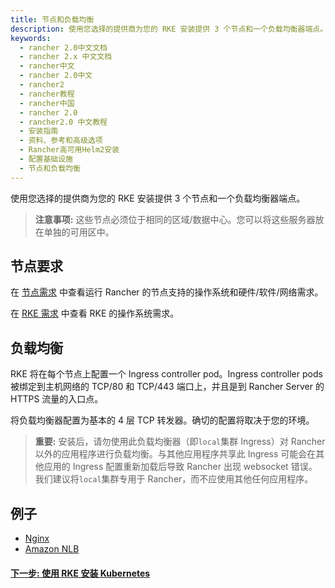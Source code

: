 ```yaml
---
title: 节点和负载均衡
description: 使用您选择的提供商为您的 RKE 安装提供 3 个节点和一个负载均衡器端点。
keywords:
  - rancher 2.0中文文档
  - rancher 2.x 中文文档
  - rancher中文
  - rancher 2.0中文
  - rancher2
  - rancher教程
  - rancher中国
  - rancher 2.0
  - rancher2.0 中文教程
  - 安装指南
  - 资料、参考和高级选项
  - Rancher高可用Helm2安装
  - 配置基础设施
  - 节点和负载均衡
---
```


使用您选择的提供商为您的 RKE 安装提供 3 个节点和一个负载均衡器端点。

> **注意事项:** 这些节点必须位于相同的区域/数据中心。您可以将这些服务器放在单独的可用区中。

## 节点要求

在 [节点需求](/docs/installation/requirements/_index) 中查看运行 Rancher 的节点支持的操作系统和硬件/软件/网络需求。

在 [RKE 需求](https://rancher.com/docs/rke/latest/en/os/) 中查看 RKE 的操作系统需求。

## 负载均衡

RKE 将在每个节点上配置一个 Ingress controller pod。Ingress controller pods 被绑定到主机网络的 TCP/80 和 TCP/443 端口上，并且是到 Rancher Server 的 HTTPS 流量的入口点。

将负载均衡器配置为基本的 4 层 TCP 转发器。确切的配置将取决于您的环境。

> **重要:**
> 安装后，请勿使用此负载均衡器（即`local`集群 Ingress）对 Rancher 以外的应用程序进行负载均衡。与其他应用程序共享此 Ingress 可能会在其他应用的 Ingress 配置重新加载后导致 Rancher 出现 websocket 错误。我们建议将`local`集群专用于 Rancher，而不应使用其他任何应用程序。

## 例子

- [Nginx](/docs/installation/options/helm2/create-nodes-lb/nginx/_index)
- [Amazon NLB](/docs/installation/options/helm2/create-nodes-lb/nlb/_index)

#### [下一步: 使用 RKE 安装 Kubernetes](/docs/installation/options/helm2/kubernetes-rke/_index)
